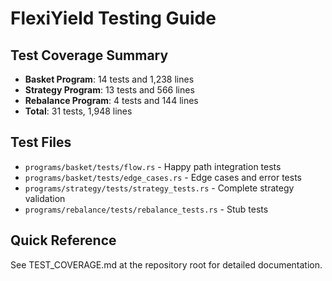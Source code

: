 # FlexiYield Testing Guide

## Test Coverage Summary

- **Basket Program**: 14 tests and 1,238 lines
- **Strategy Program**: 13 tests and 566 lines
- **Rebalance Program**: 4 tests and 144 lines
- **Total**: 31 tests, 1,948 lines

## Test Files

- `programs/basket/tests/flow.rs` - Happy path integration tests
- `programs/basket/tests/edge_cases.rs` - Edge cases and error tests
- `programs/strategy/tests/strategy_tests.rs` - Complete strategy validation
- `programs/rebalance/tests/rebalance_tests.rs` - Stub tests

## Quick Reference

See TEST_COVERAGE.md at the repository root for detailed documentation.